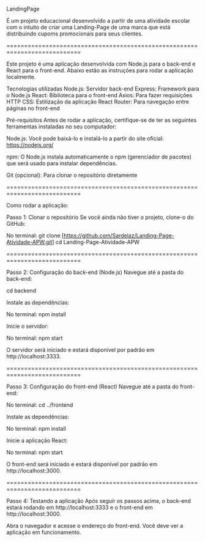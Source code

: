 LandingPage 

É um projeto educacional desenvolvido a partir de uma atividade escolar com o intuito de criar uma Landing-Page de uma marca que está distribuindo cupoms promocionais para seus clientes.

===========================================================================

Este projeto é uma aplicação desenvolvida com Node.js para o back-end e React para o front-end. Abaixo estão as instruções para rodar a aplicação localmente.

Tecnologias utilizadas
Node.js: Servidor back-end
Express: Framework para o Node.js
React: Biblioteca para o front-end
Axios: Para fazer requisições HTTP
CSS: Estilização da aplicação
React Router: Para navegação entre páginas no front-end

Pré-requisitos
Antes de rodar a aplicação, certifique-se de ter as seguintes ferramentas instaladas no seu computador:

Node.js: Você pode baixá-lo e instalá-lo a partir do site oficial: https://nodejs.org/

npm: O Node.js instala automaticamente o npm (gerenciador de pacotes) que será usado para instalar dependências.

Git (opcional): Para clonar o repositório diretamente

===========================================================================

Como rodar a aplicação:

Passo 1: Clonar o repositório
Se você ainda não tiver o projeto, clone-o do GitHub:

No terminal:
git clone [https://github.com/Sardelaz/Landing-Page-Atividade-APW.git]
cd Landing-Page-Atividade-APW

===========================================================================

Passo 2: Configuração do back-end (Node.js)
Navegue até a pasta do back-end:

cd backend

Instale as dependências:

No terminal:
npm install

Inicie o servidor:

No terminal:
npm start

O servidor será iniciado e estará disponível por padrão em http://localhost:3333.

===========================================================================

Passo 3: Configuração do front-end (React)
Navegue até a pasta do front-end:

No terminal:
cd ../frontend

Instale as dependências:

No terminal:
npm install

Inicie a aplicação React:

No terminal:
npm start

O front-end será iniciado e estará disponível por padrão em http://localhost:3000.

===========================================================================

Passo 4: Testando a aplicação
Após seguir os passos acima, o back-end estará rodando em http://localhost:3333 e o front-end em http://localhost:3000. 

Abra o navegador e acesse o endereço do front-end. Você deve ver a aplicação em funcionamento.
